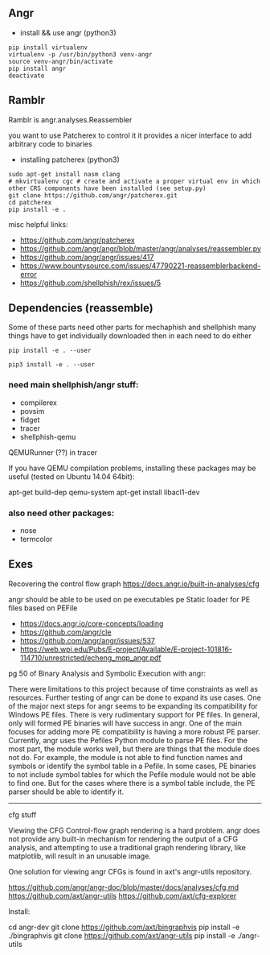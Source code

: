 ## Angr

* install && use angr (python3)

```
pip install virtualenv
virtualenv -p /usr/bin/python3 venv-angr
source venv-angr/bin/activate
pip install angr
deactivate
```

## Ramblr

Ramblr is angr.analyses.Reassembler

you want to use Patcherex to control it
it provides a nicer interface to add arbitrary code to binaries

* installing patcherex (python3)

```
sudo apt-get install nasm clang
# mkvirtualenv cgc # create and activate a proper virtual env in which other CRS components have been installed (see setup.py)
git clone https://github.com/angr/patcherex.git
cd patcherex
pip install -e .
```

misc helpful links:
* https://github.com/angr/patcherex
* https://github.com/angr/angr/blob/master/angr/analyses/reassembler.py
* https://github.com/angr/angr/issues/417
* https://www.bountysource.com/issues/47790221-reassemblerbackend-error
* https://github.com/shellphish/rex/issues/5


## Dependencies (reassemble)

Some of these parts need other parts for mechaphish and shellphish
many things have to get individually downloaded then in each need to do either

`pip install -e . --user`

`pip3 install -e . --user`

### need main shellphish/angr stuff:

* compilerex
* povsim
* fidget
* tracer
* shellphish-qemu

QEMURunner (??) in tracer

If you have QEMU compilation problems, installing these packages may be useful (tested on Ubuntu 14.04 64bit):

apt-get build-dep qemu-system
apt-get install libacl1-dev

### also need other packages:

* nose
* termcolor

## Exes

Recovering the control flow graph
https://docs.angr.io/built-in-analyses/cfg

angr should be able to be used on pe executables
pe Static loader for PE files based on PEFile

* https://docs.angr.io/core-concepts/loading
* https://github.com/angr/cle
* https://github.com/angr/angr/issues/537
* https://web.wpi.edu/Pubs/E-project/Available/E-project-101816-114710/unrestricted/echeng_mqp_angr.pdf


pg 50 of Binary Analysis and Symbolic Execution with angr:

There were limitations to this project because of time constraints as well as resources.
Further testing of angr can be done to expand its use cases. One of the major next steps for angr
seems to be expanding its compatibility for Windows PE files. There is very rudimentary support
for PE files. In general, only will formed PE binaries will have success in angr. One of the main
focuses for adding more PE compatibility is having a more robust PE parser. Currently, angr uses
the Pefiles Python module to parse PE files. For the most part, the module works well, but there
are things that the module does not do. For example, the module is not able to find function names
and symbols or identify the symbol table in a Pefile. In some cases, PE binaries to not include
symbol tables for which the Pefile module would not be able to find one. But for the cases where
there is a symbol table include, the PE parser should be able to identify it.


--------------------


cfg stuff

Viewing the CFG
Control-flow graph rendering is a hard problem. angr does not provide any built-in mechanism for rendering the output of a CFG analysis, and attempting to use a traditional graph rendering library, like matplotlib, will result in an unusable image.

One solution for viewing angr CFGs is found in axt's angr-utils repository.

https://github.com/angr/angr-doc/blob/master/docs/analyses/cfg.md
https://github.com/axt/angr-utils
https://github.com/axt/cfg-explorer

Install:

cd angr-dev
git clone https://github.com/axt/bingraphvis
pip install -e ./bingraphvis
git clone https://github.com/axt/angr-utils
pip install -e ./angr-utils


